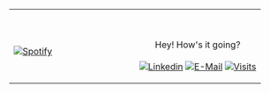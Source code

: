 <table width="100%"> 
  <tr>
  <td width="50%">
      
&nbsp; <br> [![Spotify](https://abhishzk.vercel.app/api/spotify)](https://open.spotify.com/user/31kmjb7rnsmfmmguzpnbs5l5jeau)

  </td>
  <td width="50%">

<br><p align="center">Hey! How's it going?<br><br>
  [![Linkedin](https://img.shields.io/badge/linked-in-369?style=flat-square&logo=linkedin&logoColor=white&color=blue)](https://www.linkedin.com/in/abhishzk)
  [![E-Mail](https://img.shields.io/badge/email-reveal-2a8?style=flat-square&logo=gmail&logoColor=white)](https://mailhide.io/e/bDBBa)
  [![Visits](https://badges.pufler.dev/visits/abhishzk?logo=GitHub&label=github%20visits&color=336699&logoColor=white&style=flat-square)](https://github.com/abhishzk)
</p>
  </td>
  </table>

[//]: <> (The `&nbsp;` is to have Aphelion take up more space)
